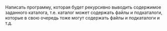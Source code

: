 Написать программу, которая будет рекурсивно 
выводить содержимое заданного каталога, 
т.е. каталог может содержать файлы и подкаталоги, 
которые в свою очередь тоже могут содержать файлы 
и подкаталоги и т.д.